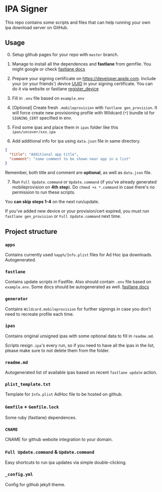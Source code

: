 # IPA Signer

This repo contains some scripts and files that can help running your own ipa download server on GitHub.

## Usage

0. Setup github pages for your repo with `master` branch.

1. Manage to install all the dependences and **fastlane** from gemfile. You might google or check [fastlane docs](/fastlane)

2. Prepare your signing certificate on https://developer.apple.com. Include your (or your friends') device [UUID](https://www.google.com/search?q=how+to+find+uuid+ios) in your signing certificate. You can do it via website or fastlane [register_device](https://docs.fastlane.tools/actions/register_device/)

3. Fill in `.env` file based on `example.env`

4. [Optional] Create fresh `.mobileprovision` with `fastlane gen_provision`. It will force create new provisioning profile with Wildcard (`*`) bundle id for `SIGNING_CERT` specified in env.

5. Find some ipas and place them in `ipas` folder like this
   `ipas/uncover/xxx.ipa`
6. Add additional info for ipa using `data.json` file in same directory.

```json
{
  "title": "Additional app title",
  "comment": "some comment to be shown near app in a list"
}
```

Remember, both title and comment are **optional**, as well as `data.json` file.

7. Run `Full Update.command` or `Update.command` (if you've already generated mobileprovision on **4th step**). 
Do `chmod +x *.command` in case there's no permission to run these scripts.

You **can skip steps 1-4** on the next run/update.


If you've added new device or your provision/cert expired, you must run `fastlane gen_provision` or `Full Update.command` next time.

## Project structure

### `apps`

Contains currently used `%app%/Info.plist` files for Ad Hoc ipa downloads. Autogenerated.

### `fastlane`

Contains update scripts in Fastfile. Also should contain `.env` file based on `example.env`.
Some docs should be autogenerated as well.
[fastlane docs](/fastlane)

### `generator`

Contains `Wildcard.mobileprovision` for further signings in case you don't need to recreate profile each time.

### `ipas`

Contains original unsigned ipas with some optional data to fill in `readme.md`. 

Scripts resign .`ipa`'s every run, so if you need to have all the ipas in the list, please make sure to not delete them from the folder.

### `readme.md`

Autogenerated list of available ipas based on recent `fastlane update` action.

### `plist_template.txt`

Template for `Info.plist` AdHoc file to be hosted on github.

### `Gemfile` + `Gemfile.lock`

Some ruby (fastlane) dependences.

### `CNAME`

CNAME for github website integration to your domain.

### `Full Update.command` & `Update.command`

Easy shortcuts to run ipa updates via simple double-clicking.

### `_config.yml`

Config for github jekyll theme.
